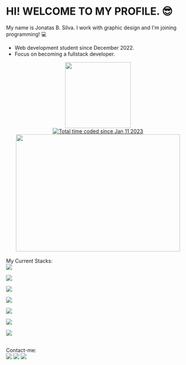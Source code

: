 # HI! WELCOME TO MY PROFILE. 😎 
My name is Jonatas B. Silva. I work with graphic design and I'm joining programming! 💻<br>
- Web development student since December 2022.
- Focus on becoming a fullstack developer.

<div align="center">
  <a href="https://github.com/JsCodeDevelopment">
  <img height="180em" src="https://github-readme-stats.vercel.app/api/top-langs/?username=JsCodeDevlopment&layout=compact&langs_count=7&theme=dracula"/>
  <br> <a href="https://wakatime.com/@9837910b-d4e0-464a-bdc3-e5aec7bdf5a6"><img src="https://wakatime.com/badge/user/9837910b-d4e0-464a-bdc3-e5aec7bdf5a6.svg" alt="Total time coded since Jan 11 2023" /></a><br>
    <a href="https://wakatime.com"><img src="https://wakatime.com/share/@Jonata/faf669e3-b556-4113-afaf-2cd662d5cb0b.png" width="450px" height="320px" /></a>
</div>
<div style="display: inline_block"><br>
My Current Stacks:<br>
  <img align="center" src="https://img.shields.io/badge/HTML-239120?style=for-the-badge&logo=html5&logoColor=white"><p></p>
  <img align="center" src="https://img.shields.io/badge/CSS-239120?&style=for-the-badge&logo=css3&logoColor=white"><p></p>
  <img align="center" src="https://img.shields.io/badge/JavaScript-F7DF1E?style=for-the-badge&logo=javascript&logoColor=black"><p></p>
  <img align="center" src="https://img.shields.io/badge/TypeScript-007ACC?style=for-the-badge&logo=typescript&logoColor=white"><p></p>
  <img align="center" src="https://img.shields.io/badge/React-20232A?style=for-the-badge&logo=react&logoColor=61DAFB"><p></p>
  <img align="center" src="https://img.shields.io/badge/Tailwind_CSS-38B2AC?style=for-the-badge&logo=tailwind-css&logoColor=white"><p></p>
  <img align="center" src="https://img.shields.io/badge/styled--components-DB7093?style=for-the-badge&logo=styled-components&logoColor=white"><p></p>
</div><br>
 Contact-me:
<div> 
  <a href="https://instagram.com/jonatasilva14" target="_blank"><img src="https://img.shields.io/badge/-Instagram-%23E4405F?style=for-the-badge&logo=instagram&logoColor=white" target="_blank"></a>
  <a href = "mailto:jonatasilva118@gmail.com"><img src="https://img.shields.io/badge/-Gmail-%23333?style=for-the-badge&logo=gmail&logoColor=white" target="_blank"></a>
  <a href="https://www.linkedin.com/in/jscodedevelopment/" target="_blank"><img src="https://img.shields.io/badge/-LinkedIn-%230077B5?style=for-the-badge&logo=linkedin&logoColor=white" target="_blank"></a>
</div>

